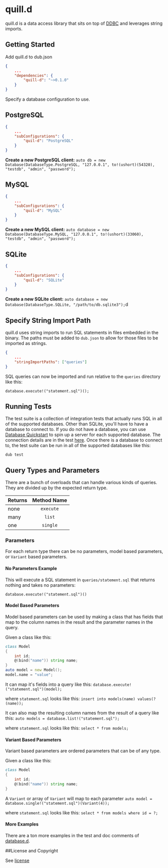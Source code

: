 quill.d
===================

quill.d is a data access library that sits on top of [DDBC](https://github.com/buggins/ddbc) and leverages string imports.

## Getting Started
Add quill.d to dub.json
```json
{
    ...
    "dependencies": {
        "quill-d": "~>0.1.0"
    }
}
```

Specify a database configuration to use.

## PostgreSQL
```json
{
    ...
    "subConfigurations": {
        "quil-d": "PostgreSQL"
    }
}
```
**Create a new PostgreSQL client:**
`auto db = new Database(DatabaseType.PostgreSQL, "127.0.0.1", to!(ushort)(54320), "testdb", "admin", "password");`

## MySQL
```json
{
    ...
    "subConfigurations": {
        "quil-d": "MySQL"
    }
}
```
**Create a new MySQL client:**
`auto database = new Database(DatabaseType.MySQL, "127.0.0.1", to!(ushort)(33060), "testdb", "admin", "password");`

## SQLite
```json
{
    ...
    "subConfigurations": {
        "quil-d": "SQLite"
    }
}
```
**Create a new SQLite client:**
`auto database = new Database(DatabaseType.SQLite, "/path/to/db.sqlite3");`d

## Specify String Import Path
quill.d uses string imports to run SQL statements in files embedded in the binary. The paths must be added to `dub.json` to allow for those files to be imported as strings.

```json
{
    ...
    "stringImportPaths": ["queries"]
}
```
SQL queries can now be imported and run relative to the `queries` directory like this:

`database.execute!("statement.sql")();`

## Running Tests
The test suite is a collection of integration tests that actually runs SQL in all of the supported databases. Other than SQLite, you'll have to have a database to connect to. If you do not have a database, you can use [Database Quickstart](https://github.com/chrishalebarnes/database-quickstart) to spin up a server for each supported database. The connection details are in the test [here](https://github.com/chrishalebarnes/quill.d/blob/master/source/quill/database.d#L667). Once there is a database to connect to, the test suite can be run in all of the supported databases like this:

`dub test`

## Query Types and Parameters
There are a bunch of overloads that can handle various kinds of queries. They are divided up by the expected return type.

| Returns | Method Name |
| ------  |:-----------:|
| none    | `execute`   |
| many    | `list`      |
| one     | `single`    |

### Parameters
For each return type there can be no parameters, model based parameters, or `Variant` based parameters.

#### No Parameters Example
This will execute a SQL statement in `queries/statement.sql` that returns nothing and takes no parameters:

`database.execute!("statement.sql")()`

#### Model Based Parameters
Model based parameters can be used by making a class that has fields that map to the column names in the result and the parameter names in the query.

Given a class like this:
```D
class Model
{
    int id;
    @(bind("name")) string name;
}
auto model = new Model();
model.name = "value";
```

It can map it's fields into a query like this:
`database.execute!("statement.sql")(model);`

where `statement.sql` looks like this:
`insert into models(name) values(?(name));`

It can also map the resulting column names from the result of a query like this:
`auto models = database.list!("statement.sql");`

where `statement.sql` looks like this:
`select * from models;`

#### Variant Based Parameters
Variant based parameters are ordered parameters that can be of any type.

Given a class like this:
```D
class Model
{
    int id;
    @(bind("name")) string name;
}
```

A `Variant` or array of `Variant` will map to each parameter
`auto model = database.single!("statement.sql")(Variant(4));`

where `statement.sql` looks like this:
`select * from models where id = ?;`

#### More Examples
There are a ton more examples in the test and doc comments of [database.d](https://github.com/chrishalebarnes/quill.d/blob/master/source/quill/database.d).

##License and Copyright

See [license](https://github.com/chrishalebarnes/quill.d/blob/master/license)
